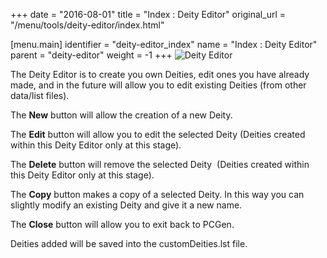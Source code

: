 +++
date = "2016-08-01"
title = "Index : Deity Editor"
original_url = "/menu/tools/deity-editor/index.html"

[menu.main]
    identifier = "deity-editor_index"
    name = "Index : Deity Editor"
    parent = "deity-editor"
        weight = -1
+++
![Deity Editor](../../../images/editors/deity/sectionheading.png)

The Deity Editor is to create you own Deities, edit ones you have
already made, and in the future will allow you to edit existing Deities
(from other data/list files).

The **New** button will allow the creation of a new Deity.

The **Edit** button will allow you to edit the selected Deity (Deities
created within this Deity Editor only at this stage).

The **Delete** button will remove the selected Deity  (Deities created
within this Deity Editor only at this stage).

The **Copy** button makes a copy of a selected Deity. In this way you
can slightly modify an existing Deity and give it a new name.

The **Close** button will allow you to exit back to PCGen.

Deities added will be saved into the customDeities.lst file.




